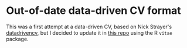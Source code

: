 # Out-of-date data-driven CV format

This was a first attempt at a data-driven CV, based on Nick Strayer's [datadrivencv](http://nickstrayer.me/datadrivencv/), but I decided to update it in [this repo](https://www.github.com/AaronGullickson/my_vitae) using the R `vitae` package.
